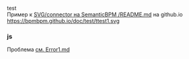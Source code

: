 test  
Пример к [SVG/connector на SemanticBPM /README.md](https://github.com/bpmbpm/SemanticBPM/blob/main/implementations/SVG/connector/README.md) на github.io
https://bpmbpm.github.io/doc/test/ttest1.svg

### js
Проблема [см. Error1.md](rdf-ext/Error1.md)
